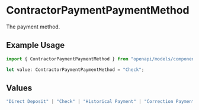 # ContractorPaymentPaymentMethod

The payment method.

## Example Usage

```typescript
import { ContractorPaymentPaymentMethod } from "openapi/models/components";

let value: ContractorPaymentPaymentMethod = "Check";
```

## Values

```typescript
"Direct Deposit" | "Check" | "Historical Payment" | "Correction Payment"
```